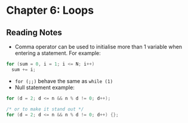 # Chapter 6: Loops

## Reading Notes

- Comma operator can be used to initialise more than 1 variable when entering a statement. For example:

```C
for (sum = 0, i = 1; i <= N; i++)
  sum += i;
```

- `for (;;)` behave the same as `while (1)`
- Null statement example: 

```C
for (d = 2; d <= n && n % d != 0; d++);

/* or to make it stand out */
for (d = 2; d <= n && n % d != 0; d++) {};
```
